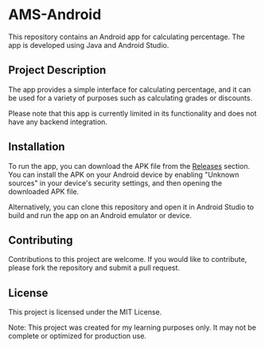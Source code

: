 # AMS-Android

This repository contains an Android app for calculating percentage. The app is developed using Java and Android Studio.

## Project Description

The app provides a simple interface for calculating percentage, and it can be used for a variety of purposes such as calculating grades or discounts.

Please note that this app is currently limited in its functionality and does not have any backend integration.

## Installation

To run the app, you can download the APK file from the [Releases](https://github.com/AnmolDh/AMS-Android/releases) section. You can install the APK on your Android device by enabling "Unknown sources" in your device's security settings, and then opening the downloaded APK file.

Alternatively, you can clone this repository and open it in Android Studio to build and run the app on an Android emulator or device.

## Contributing

Contributions to this project are welcome. If you would like to contribute, please fork the repository and submit a pull request.

## License

This project is licensed under the MIT License.

Note: This project was created for my learning purposes only. It may not be complete or optimized for production use.
